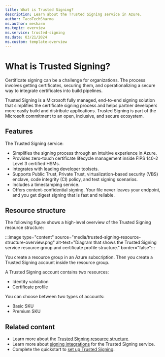 ```yaml
---
title: What is Trusted Signing?
description: Learn about the Trusted Signing service in Azure. 
author: TacoTechSharma
ms.author: mesharm
ms.topic: overview
ms.service: trusted-signing
ms.date: 03/21/2024
ms.custom: template-overview
---
```


# What is Trusted Signing?

Certificate signing can be a challenge for organizations. The process involves getting certificates, securing them, and operationalizing a secure way to integrate certificates into build pipelines.

Trusted Signing is a Microsoft fully managed, end-to-end signing solution that simplifies the certificate signing process and helps partner developers more easily build and distribute applications. Trusted Signing is part of the Microsoft commitment to an open, inclusive, and secure ecosystem.

## Features

The Trusted Signing service:

- Simplifies the signing process through an intuitive experience in Azure.
- Provides zero-touch certificate lifecycle management inside FIPS 140-2 Level 3 certified HSMs.
- Integrates with leading developer toolsets.
- Supports Public Trust, Private Trust, virtualization-based security (VBS) enclave, code integrity (CI) policy, and test signing scenarios.
- Includes a timestamping service.
- Offers content-confidential signing. Your file never leaves your endpoint, and you get digest signing that is fast and reliable.

## Resource structure

The following figure shows a high-level overview of the Trusted Signing resource structure:

:::image type="content" source="media/trusted-signing-resource-structure-overview.png" alt-text="Diagram that shows the Trusted Signing service resource group and certificate profile structure." border="false":::

You create a resource group in an Azure subscription. Then you create a Trusted Signing account inside the resource group.

A Trusted Signing account contains two resources:

- Identity validation
- Certificate profile

You can choose between two types of accounts:

- Basic SKU
- Premium SKU

## Related content

- Learn more about the [Trusted Signing resource structure](./concept-trusted-signing-resources-roles.md).
- Learn more about [signing integrations](how-to-signing-integrations.md) for the Trusted Signing service.
- Complete the quickstart to [set up Trusted Signing](quickstart.md).
